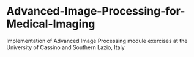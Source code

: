 # Advanced-Image-Processing-for-Medical-Imaging
Implementation of Advanced Image Processing module exercises at the University of Cassino and Southern Lazio, Italy

